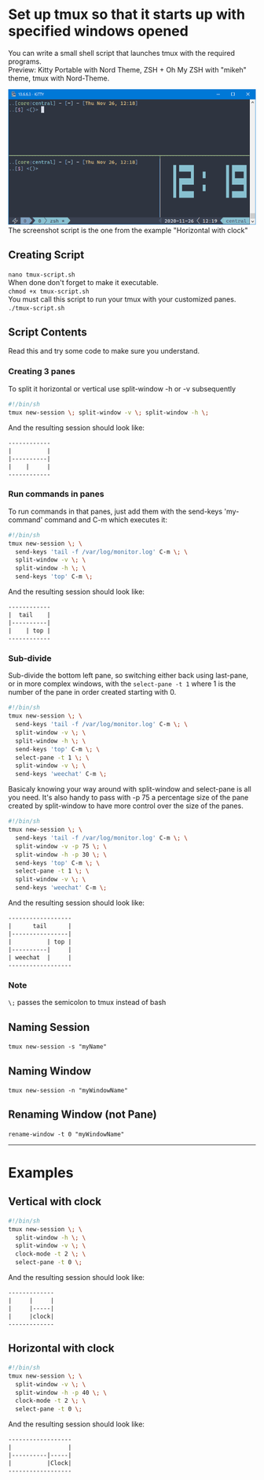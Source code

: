 # Set up tmux so that it starts up with specified windows opened
You can write a small shell script that launches tmux with the required programs.  
Preview: Kitty Portable with Nord Theme, ZSH + Oh My ZSH with "mikeh" theme, tmux with Nord-Theme.  

![Demo 01](./screenshot2.png?raw=true)  
The screenshot script is the one from the example "Horizontal with clock"

## **Creating Script**
`nano tmux-script.sh`  
When done don't forget to make it executable.  
`chmod +x tmux-script.sh`  
You must call this script to run your tmux with your customized panes.  
`./tmux-script.sh`

## **Script Contents**
Read this and try some code to make sure you understand.
### **Creating 3 panes**
To split it horizontal or vertical use split-window -h or -v subsequently
```bash
#!/bin/sh
tmux new-session \; split-window -v \; split-window -h \;
```
And the resulting session should look like:
```
------------
|          |
|----------|
|    |     |
------------
```

### **Run commands in panes**
To run commands in that panes, just add them with the send-keys 'my-command' command and C-m which executes it:
```bash
#!/bin/sh
tmux new-session \; \
  send-keys 'tail -f /var/log/monitor.log' C-m \; \
  split-window -v \; \
  split-window -h \; \
  send-keys 'top' C-m \; 
```
And the resulting session should look like:
```
------------
|  tail    |
|----------|
|    | top |
------------
```

### Sub-divide
Sub-divide the bottom left pane, so switching either back using last-pane, or in more complex windows, with the `select-pane -t 1` where 1 is the number of the pane in order created starting with 0.
```bash
#!/bin/sh
tmux new-session \; \
  send-keys 'tail -f /var/log/monitor.log' C-m \; \
  split-window -v \; \
  split-window -h \; \
  send-keys 'top' C-m \; \
  select-pane -t 1 \; \
  split-window -v \; \
  send-keys 'weechat' C-m \;
```

Basicaly knowing your way around with split-window and select-pane is all you need. It's also handy to pass with -p 75 a percentage size of the pane created by split-window to have more control over the size of the panes.
```bash
#!/bin/sh
tmux new-session \; \
  send-keys 'tail -f /var/log/monitor.log' C-m \; \
  split-window -v -p 75 \; \
  split-window -h -p 30 \; \
  send-keys 'top' C-m \; \
  select-pane -t 1 \; \
  split-window -v \; \
  send-keys 'weechat' C-m \;
```
And the resulting session should look like:
```
------------------
|      tail      |
|----------------|
|          | top |
|----------|     |
| weechat  |     |
------------------
```

### **Note**
`\;` passes the semicolon to tmux instead of bash

## Naming Session
`tmux new-session -s "myName"`

## Naming Window
`tmux new-session -n "myWindowName"`

## Renaming Window (not Pane)
`rename-window -t 0 "myWindowName"`

---

# Examples
## Vertical with clock
```bash
#!/bin/sh
tmux new-session \; \
  split-window -h \; \
  split-window -v \; \
  clock-mode -t 2 \; \
  select-pane -t 0 \;
```
And the resulting session should look like:
```
-------------
|     |     |
|     |-----|
|     |clock|
-------------
```

## Horizontal with clock
```bash
#!/bin/sh
tmux new-session \; \
  split-window -v \; \
  split-window -h -p 40 \; \
  clock-mode -t 2 \; \
  select-pane -t 0 \;
```
And the resulting session should look like:
```
------------------
|                |
|----------|-----|
|          |Clock|
------------------
```
